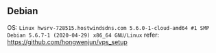 ## Debian

OS: `Linux hwsrv-728515.hostwindsdns.com 5.6.0-1-cloud-amd64 #1 SMP Debian 5.6.7-1 (2020-04-29) x86_64 GNU/Linux`
refer: <https://github.com/hongwenjun/vps_setup>
